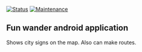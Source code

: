 [![Status](https://img.shields.io/badge/status-closed-red.svg)]()
[![Maintenance](https://img.shields.io/maintenance/no/2016.svg)]()

Fun wander android application
---

Shows city signs on the map. Also can make routes.  
